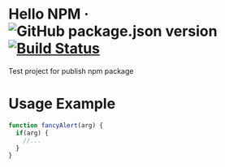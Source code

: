 # Hello NPM &middot; ![GitHub package.json version](https://img.shields.io/github/package-json/v/fdefelici/hello-npm?color=blue&label=npm) [![Build Status](https://travis-ci.org/fdefelici/hello-npm.svg?branch=master)](https://travis-ci.org/fdefelici/hello-npm)
Test project for publish npm package

# Usage Example
```javascript
function fancyAlert(arg) {
  if(arg) {
    //...
  }
}
```